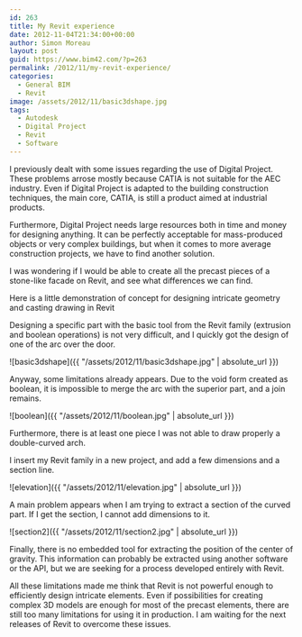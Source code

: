 ```yaml
---
id: 263
title: My Revit experience
date: 2012-11-04T21:34:00+00:00
author: Simon Moreau
layout: post
guid: https://www.bim42.com/?p=263
permalink: /2012/11/my-revit-experience/
categories:
  - General BIM
  - Revit
image: /assets/2012/11/basic3dshape.jpg
tags:
  - Autodesk
  - Digital Project
  - Revit
  - Software
---
```

I previously dealt with some issues regarding the use of Digital Project. These problems arrose mostly because CATIA is not suitable for the AEC industry. Even if Digital Project is adapted to the building construction techniques, the main core, CATIA, is still a product aimed at industrial products.

Furthermore, Digital Project needs large resources both in time and money for designing anything. It can be perfectly acceptable for mass-produced objects or very complex buildings, but when it comes to more average construction projects, we have to find another solution.

I was wondering if I would be able to create all the precast pieces of a stone-like facade on Revit, and see what differences we can find.

Here is a little demonstration of concept for designing intricate geometry and casting drawing in Revit

Designing a specific part with the basic tool from the Revit family (extrusion and boolean operations) is not very difficult, and I quickly got the design of one of the arc over the door.

![basic3dshape]({{ "/assets/2012/11/basic3dshape.jpg" | absolute_url }})

Anyway, some limitations already appears. Due to the void form created as boolean, it is impossible to merge the arc with the superior part, and a join remains.

![boolean]({{ "/assets/2012/11/boolean.jpg" | absolute_url }})

Furthermore, there is at least one piece I was not able to draw properly a double-curved arch.

I insert my Revit family in a new project, and add a few dimensions and a section line.

![elevation]({{ "/assets/2012/11/elevation.jpg" | absolute_url }})

A main problem appears when I am trying to extract a section of the curved part. If I get the section, I cannot add dimensions to it.

![section2]({{ "/assets/2012/11/section2.jpg" | absolute_url }})

Finally, there is no embedded tool for extracting the position of the center of gravity. This information can probably be extracted using another software or the API, but we are seeking for a process developed entirely with Revit.

All these limitations made me think that Revit is not powerful enough to efficiently design intricate elements. Even if possibilities for creating complex 3D models are enough for most of the precast elements, there are still too many limitations for using it in production. I am waiting for the next releases of Revit to overcome these issues.